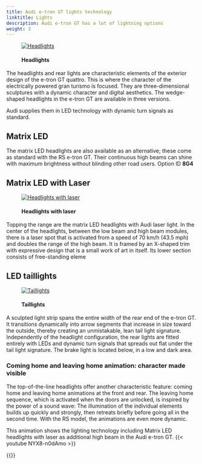```yaml
---
title: Audi e-tron GT lights technology
linktitle: Lights
description: Audi e-tron GT has a lot of lightning options
weight: 3
---
```

<!-- markdownlint-disable MD033 -->

<figure>
    <a href="https://media.electrichasgoneaudi.net/multimedia/models/e-tron-gt/technology/lights/headlights_1.jpg">
        <img src="https://media.electrichasgoneaudi.net/multimedia/models/e-tron-gt/technology/lights/headlights_1s.jpg"
        class="img-fluid" alt="Headlights" title="Headlights">
    </a>
    <figcaption><h4>Headlights</h4></figcaption>
</figure>

The headlights and rear lights are characteristic elements of the exterior design of the e-tron GT quattro. This is where the character of the electrically powered gran turismo is focused. They are three-dimensional sculptures with a dynamic character and digital aesthetics. The wedge-shaped headlights in the e-tron GT are available in three versions. 

Audi supplies them in LED technology with dynamic turn signals as standard.

## Matrix LED

The matrix LED headlights are also available as an alternative; these come as standard with the RS e-tron GT. Their continuous high beams can shine with maximum brightness without blinding other road users. Option ID **8G4**

## Matrix LED with Laser

<figure>
    <a href="https://media.electrichasgoneaudi.net/multimedia/models/e-tron-gt/technology/lights/headlights_2.jpg">
        <img src="https://media.electrichasgoneaudi.net/multimedia/models/e-tron-gt/technology/lights/headlights_2s.jpg"
        class="img-fluid" alt="Headlights with laser" title="Headlights with laser">
    </a>
    <figcaption><h4>Headlights with laser</h4></figcaption>
</figure>

Topping the range are the matrix LED headlights with Audi laser light. In the center of the headlights, between the low beam and high beam modules, there is a laser spot that is activated from a speed of 70 km/h (43.5 mph) and doubles the range of the high beam. It is framed by an X-shaped trim with expressive design that is a small work of art in itself. Its lower section consists of free-standing eleme

## LED taillights

<figure>
    <a href="https://media.electrichasgoneaudi.net/multimedia/models/e-tron-gt/technology/lights/taillights_1.jpg">
        <img src="https://media.electrichasgoneaudi.net/multimedia/models/e-tron-gt/technology/lights/taillights_1s.jpg"
        class="img-fluid" alt="Taillights" title="Taillights">
    </a>
    <figcaption><h4>Taillights</h4></figcaption>
</figure>

A sculpted light strip spans the entire width of the rear end of the e-tron GT. It transitions dynamically into arrow segments that increase in size toward the outside, thereby creating an unmistakable, lean tail light signature. Independently of the headlight configuration, the rear lights are fitted entirely with LEDs and dynamic turn signals that spreads out flat under the tail light signature. The brake light is located below, in a low and dark area.

### Coming home and leaving home animation: character made visible

The top-of-the-line headlights offer another characteristic feature: coming home and leaving home animations at the front and rear. The leaving home sequence, which is activated when the doors are unlocked, is inspired by the power of a sound wave: The illumination of the individual elements builds up quickly and strongly, then retreats briefly before going all in the second time. With the RS model, the animations are even more dynamic.

This animation shows the lighting technology including Matrix LED headlights with laser as additional high beam in the Audi e-tron GT.
{{< youtube NYX8-n0dAmo >}}

{{<children description="true" />}}
